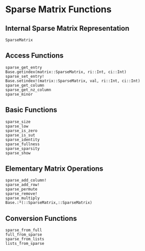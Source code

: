 # Sparse Matrix Functions

## Internal Sparse Matrix Representation

```@docs
SparseMatrix
```

## Access Functions

```@docs
sparse_get_entry
Base.getindex(matrix::SparseMatrix, ri::Int, ci::Int)
sparse_set_entry!
Base.setindex!(matrix::SparseMatrix, val, ri::Int, ci::Int)
sparse_get_column
sparse_get_nz_column
sparse_minor
```

## Basic Functions

```@docs
sparse_size
sparse_low
sparse_is_zero
sparse_is_sut
sparse_identity
sparse_fullness
sparse_sparsity
sparse_show
```

## Elementary Matrix Operations

```@docs
sparse_add_column!
sparse_add_row!
sparse_permute
sparse_remove!
sparse_multiply
Base.:*(::SparseMatrix,::SparseMatrix)
```

## Conversion Functions

```@docs
sparse_from_full
full_from_sparse
sparse_from_lists
lists_from_sparse
```

